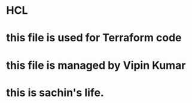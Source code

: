 # HCL
# this file is used for Terraform code
# this file is managed by Vipin Kumar
# this is sachin's life.